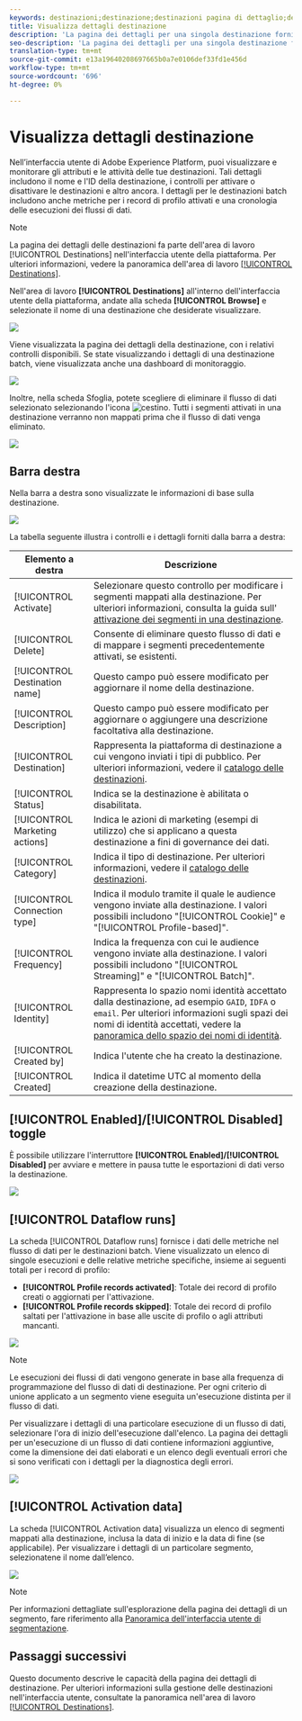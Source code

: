 ```yaml
---
keywords: destinazioni;destinazione;destinazioni pagina di dettaglio;destinazioni dettagli
title: Visualizza dettagli destinazione
description: 'La pagina dei dettagli per una singola destinazione fornisce una panoramica dei dettagli di destinazione, come il nome di destinazione, l''ID, i segmenti mappati alla destinazione, e i controlli per modificare l''attivazione e per abilitare e disabilitare il flusso di dati. '
seo-description: 'La pagina dei dettagli per una singola destinazione fornisce una panoramica dei dettagli di destinazione, come il nome di destinazione, l''ID, i segmenti mappati alla destinazione, e i controlli per modificare l''attivazione e per abilitare e disabilitare il flusso di dati. '
translation-type: tm+mt
source-git-commit: e13a19640208697665b0a7e0106def33fd1e456d
workflow-type: tm+mt
source-wordcount: '696'
ht-degree: 0%

---
```



# Visualizza dettagli destinazione

Nell’interfaccia utente di Adobe Experience Platform, puoi visualizzare e monitorare gli attributi e le attività delle tue destinazioni. Tali dettagli includono il nome e l&#39;ID della destinazione, i controlli per attivare o disattivare le destinazioni e altro ancora. I dettagli per le destinazioni batch includono anche metriche per i record di profilo attivati e una cronologia delle esecuzioni dei flussi di dati.

>[!NOTE]
>
>La pagina dei dettagli delle destinazioni fa parte dell&#39;area di lavoro [!UICONTROL Destinations] nell&#39;interfaccia utente della piattaforma. Per ulteriori informazioni, vedere la panoramica dell&#39;area di lavoro [[!UICONTROL Destinations]](./destinations-workspace.md).

Nell&#39;area di lavoro **[!UICONTROL Destinations]** all&#39;interno dell&#39;interfaccia utente della piattaforma, andate alla scheda **[!UICONTROL Browse]** e selezionate il nome di una destinazione che desiderate visualizzare.

![](../assets/ui/details-page/select-destination.png)

Viene visualizzata la pagina dei dettagli della destinazione, con i relativi controlli disponibili. Se state visualizzando i dettagli di una destinazione batch, viene visualizzata anche una dashboard di monitoraggio.

![](../assets/ui/details-page/details.png)

Inoltre, nella scheda Sfoglia, potete scegliere di eliminare il flusso di dati selezionato selezionando l&#39;icona ![cestino](../assets/ui/details-page/trash-icon.png). Tutti i segmenti attivati in una destinazione verranno non mappati prima che il flusso di dati venga eliminato.

![](../assets/ui/details-page/delete-flow.png)

## Barra destra

Nella barra a destra sono visualizzate le informazioni di base sulla destinazione.

![](../assets/ui/details-page/right-rail.png)

La tabella seguente illustra i controlli e i dettagli forniti dalla barra a destra:

| Elemento a destra | Descrizione |
| --- | --- |
| [!UICONTROL Activate] | Selezionare questo controllo per modificare i segmenti mappati alla destinazione. Per ulteriori informazioni, consulta la guida sull&#39; [attivazione dei segmenti in una destinazione](./activate-destinations.md). |
| [!UICONTROL Delete] | Consente di eliminare questo flusso di dati e di mappare i segmenti precedentemente attivati, se esistenti. |
| [!UICONTROL Destination name] | Questo campo può essere modificato per aggiornare il nome della destinazione. |
| [!UICONTROL Description] | Questo campo può essere modificato per aggiornare o aggiungere una descrizione facoltativa alla destinazione. |
| [!UICONTROL Destination] | Rappresenta la piattaforma di destinazione a cui vengono inviati i tipi di pubblico. Per ulteriori informazioni, vedere il [catalogo delle destinazioni](../catalog/overview.md). |
| [!UICONTROL Status] | Indica se la destinazione è abilitata o disabilitata. |
| [!UICONTROL Marketing actions] | Indica le azioni di marketing (esempi di utilizzo) che si applicano a questa destinazione a fini di governance dei dati. |
| [!UICONTROL Category] | Indica il tipo di destinazione. Per ulteriori informazioni, vedere il [catalogo delle destinazioni](../catalog/overview.md). |
| [!UICONTROL Connection type] | Indica il modulo tramite il quale le audience vengono inviate alla destinazione. I valori possibili includono &quot;[!UICONTROL Cookie]&quot; e &quot;[!UICONTROL Profile-based]&quot;. |
| [!UICONTROL Frequency] | Indica la frequenza con cui le audience vengono inviate alla destinazione. I valori possibili includono &quot;[!UICONTROL Streaming]&quot; e &quot;[!UICONTROL Batch]&quot;. |
| [!UICONTROL Identity] | Rappresenta lo spazio nomi identità accettato dalla destinazione, ad esempio `GAID`, `IDFA` o `email`. Per ulteriori informazioni sugli spazi dei nomi di identità accettati, vedere la [panoramica dello spazio dei nomi di identità](../../identity-service/namespaces.md). |
| [!UICONTROL Created by] | Indica l&#39;utente che ha creato la destinazione. |
| [!UICONTROL Created] | Indica il datetime UTC al momento della creazione della destinazione. |

## [!UICONTROL Enabled]/[!UICONTROL Disabled] toggle

È possibile utilizzare l&#39;interruttore **[!UICONTROL Enabled]/[!UICONTROL Disabled]** per avviare e mettere in pausa tutte le esportazioni di dati verso la destinazione.

![](../assets/ui/details-page/enable-disable.png)

## [!UICONTROL Dataflow runs]

La scheda [!UICONTROL Dataflow runs] fornisce i dati delle metriche nel flusso di dati per le destinazioni batch. Viene visualizzato un elenco di singole esecuzioni e delle relative metriche specifiche, insieme ai seguenti totali per i record di profilo:

* **[!UICONTROL Profile records activated]**: Totale dei record di profilo creati o aggiornati per l&#39;attivazione.
* **[!UICONTROL Profile records skipped]**: Totale dei record di profilo saltati per l&#39;attivazione in base alle uscite di profilo o agli attributi mancanti.

![](../assets/ui/details-page/dataflow-runs.png)

>[!NOTE]
>
>Le esecuzioni dei flussi di dati vengono generate in base alla frequenza di programmazione del flusso di dati di destinazione. Per ogni criterio di unione applicato a un segmento viene eseguita un&#39;esecuzione distinta per il flusso di dati.

Per visualizzare i dettagli di una particolare esecuzione di un flusso di dati, selezionare l&#39;ora di inizio dell&#39;esecuzione dall&#39;elenco. La pagina dei dettagli per un&#39;esecuzione di un flusso di dati contiene informazioni aggiuntive, come la dimensione dei dati elaborati e un elenco degli eventuali errori che si sono verificati con i dettagli per la diagnostica degli errori.

![](../assets/ui/details-page/dataflow.png)

## [!UICONTROL Activation data]

La scheda [!UICONTROL Activation data] visualizza un elenco di segmenti mappati alla destinazione, inclusa la data di inizio e la data di fine (se applicabile). Per visualizzare i dettagli di un particolare segmento, selezionatene il nome dall’elenco.

![](../assets/ui/details-page/activation-data.png)

>[!NOTE]
>
>Per informazioni dettagliate sull&#39;esplorazione della pagina dei dettagli di un segmento, fare riferimento alla [Panoramica dell&#39;interfaccia utente di segmentazione](../../segmentation/ui/overview.md#segment-details).

## Passaggi successivi

Questo documento descrive le capacità della pagina dei dettagli di destinazione. Per ulteriori informazioni sulla gestione delle destinazioni nell&#39;interfaccia utente, consultate la panoramica nell&#39;area di lavoro [[!UICONTROL Destinations]](./destinations-workspace.md).